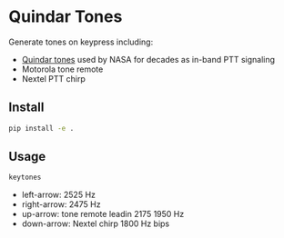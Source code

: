 # Quindar Tones

Generate tones on keypress including:

- [Quindar tones](https://en.wikipedia.org/wiki/Quindar_tones)
  used by NASA for decades as in-band PTT signaling
- Motorola tone remote
- Nextel PTT chirp

## Install

```sh
pip install -e .
```

## Usage
```sh
keytones
```

-   left-arrow: 2525 Hz
-   right-arrow: 2475 Hz
-   up-arrow: tone remote leadin 2175 1950 Hz
-   down-arrow: Nextel chirp 1800 Hz bips
